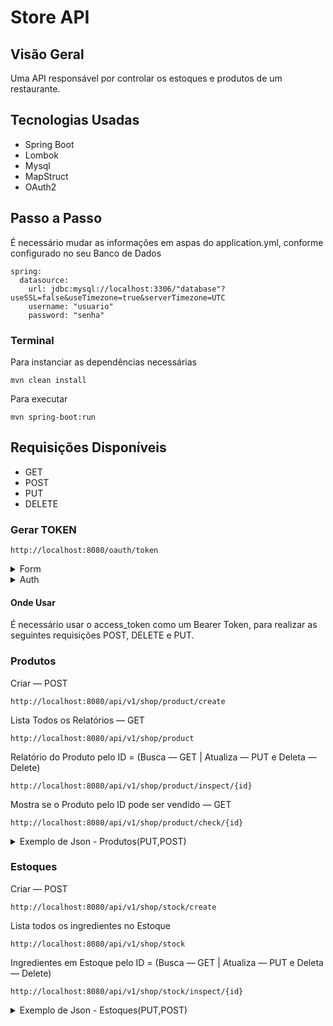 # Store API

## Visão Geral

Uma API responsável por controlar os estoques e produtos
de um restaurante.

## Tecnologias Usadas

- Spring Boot
- Lombok
- Mysql
- MapStruct
- OAuth2

## Passo a Passo

É necessário mudar as informações em aspas do application.yml, conforme configurado no seu Banco de Dados
```
spring:
  datasource:
    url: jdbc:mysql://localhost:3306/"database"?useSSL=false&useTimezone=true&serverTimezone=UTC
    username: "usuario"
    password: "senha"
```

### Terminal

Para instanciar as dependências necessárias
```
mvn clean install
```

Para executar
```
mvn spring-boot:run
```

## Requisições Disponíveis

- GET
- POST
- PUT
- DELETE

### Gerar TOKEN

```
http://localhost:8080/oauth/token
```
<details>
<summary>Form</summary>
username e password do usuário, podem ser mudados na classe de Configuração

```
grant_type = password
username = manager
password = 1234
```
</details>

<details>
<summary>Auth</summary>

USERNAME E PASSWORD do Auth podem ser mudados no application.yml
```
USERNAME = shop
PASSWORD = 1234
```
</details>

#### Onde Usar 
É necessário usar o access_token como um Bearer Token, para realizar as seguintes
requisições POST, DELETE e PUT.



### Produtos

Criar — POST
```
http://localhost:8080/api/v1/shop/product/create
```

Lista Todos os Relatórios — GET
```
http://localhost:8080/api/v1/shop/product
```

Relatório do Produto pelo ID = (Busca — GET | Atualiza — PUT e Deleta — Delete)
```
http://localhost:8080/api/v1/shop/product/inspect/{id}
```

Mostra se o Produto pelo ID pode ser vendido — GET
```
http://localhost:8080/api/v1/shop/product/check/{id}
```

<details>
<summary>Exemplo de Json - Produtos(PUT,POST)</summary>

```
{
    "name": "Arroz e Feijão",
    "price": 40,
    "components": [
        {
            "ingredientName": "Arroz",
            "usedQuantity": 10
        },
        {
            "ingredientName": "Feijão",
            "usedQuantity": 40
        }
    ]
}
```

</details>

### Estoques

Criar — POST
```
http://localhost:8080/api/v1/shop/stock/create
```

Lista todos os ingredientes no Estoque
```
http://localhost:8080/api/v1/shop/stock
```


Ingredientes em Estoque pelo ID = (Busca — GET | Atualiza — PUT e Deleta — Delete)
```
http://localhost:8080/api/v1/shop/stock/inspect/{id}
```

<details>
<summary>Exemplo de Json - Estoques(PUT,POST)</summary>

```
{
    "ingredients": {
        "name": "Arroz",
        "unit": "Kg",
        "price": 10.52
    },
    "quantity": 50
}
```

</details>